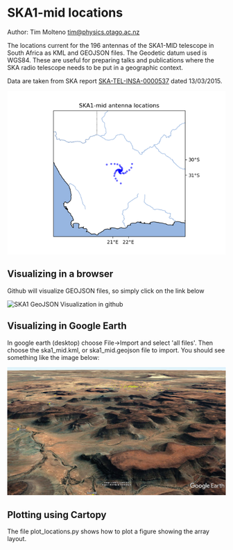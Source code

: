 # SKA1-mid locations

Author: Tim Molteno tim@physics.otago.ac.nz


The locations current for the 196 antennas of the SKA1-MID telescope in South Africa as KML and GEOJSON files.  The
Geodetic datum used is WGS84. These are useful for preparing talks and publications where the SKA radio telescope needs to be put in a geographic context.

Data are taken from SKA report [SKA-TEL-INSA-0000537](https://www.skao.int/sites/default/files/documents/d20-SKA-TEL-INSA-0000537-SKA1_Mid_Physical_Configuration_Coordinates_Rev_2-signed_0.pdf) dated 13/03/2015.

![SKA1 location in africa](https://github.com/tmolteno/ska-mid-locations/blob/main/img/ska1_mid_africa.png?raw=true)

## Visualizing in a browser

Github will visualize GEOJSON files, so simply click on the link below

![SKA1 GeoJSON Visualization in github](https://github.com/tmolteno/ska-mid-locations/blob/main/ska1-mid.geojson)


## Visualizing in Google Earth

In google earth (desktop) choose File->Import and select 'all files'. Then choose the ska1_mid.kml, or ska1_mid.geojson  file to import. You should see something like the image below:

![SKA1 KML Visualization in google earth](https://github.com/tmolteno/ska-mid-locations/blob/main/img/ska1_mid_earth.jpg?raw=true)

## Plotting using Cartopy

The file plot_locations.py shows how to plot a figure showing the array layout.
